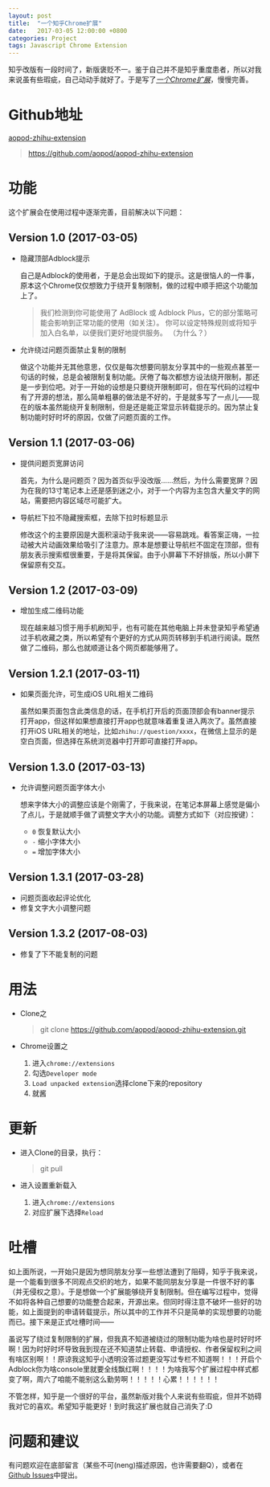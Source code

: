 ```yaml
---
layout: post
title:  "一个知乎Chrome扩展"
date:   2017-03-05 12:00:00 +0800
categories: Project
tags: Javascript Chrome Extension
---
```


知乎改版有一段时间了，新版褒贬不一。鉴于自己并不是知乎重度患者，所以对我来说虽有些瑕疵，自己动动手就好了。于是写了[*一个Chrome扩展*](https://github.com/aopod/aopod-zhihu-extension)，慢慢完善。

<!-- more -->

# Github地址

[aopod-zhihu-extension](https://github.com/aopod/aopod-zhihu-extension)

> https://github.com/aopod/aopod-zhihu-extension

# 功能

这个扩展会在使用过程中逐渐完善，目前解决以下问题：

## Version 1.0 (2017-03-05)

- 隐藏顶部Adblock提示

	自己是Adblock的使用者，于是总会出现如下的提示。这是很恼人的一件事，原本这个Chrome仅仅想致力于绕开复制限制，做的过程中顺手把这个功能加上了。

	> 我们检测到你可能使用了 AdBlock 或 Adblock Plus，它的部分策略可能会影响到正常功能的使用（如关注）。
	> 你可以设定特殊规则或将知乎加入白名单，以便我们更好地提供服务。 （为什么？）

- 允许绕过问题页面禁止复制的限制

	做这个功能并无其他意思，仅仅是每次想要同朋友分享其中的一些观点甚至一句话的时候，总是会被限制复制功能。厌倦了每次都想方设法绕开限制，那还是一步到位吧。对于一开始的设想是只要绕开限制即可，但在写代码的过程中有了开源的想法，那么简单粗暴的做法是不好的，于是就多写了一点儿——现在的版本虽然能绕开复制限制，但是还是能正常显示转载提示的。因为禁止复制功能时好时坏的原因，仅做了问题页面的工作。

## Version 1.1 (2017-03-06)

- 提供问题页宽屏访问
	
	首先，为什么是问题页？因为首页似乎没改版……然后，为什么需要宽屏？因为在我的13寸笔记本上还是感到迷之小，对于一个内容为主包含大量文字的网站，需要把内容区域尽可能扩大。

- 导航栏下拉不隐藏搜索框，去除下拉时标题显示

	修改这个的主要原因是大面积滚动于我来说——容易跳戏。看答案正嗨，一拉动被大片动画效果给吸引了注意力。原本是想要让导航栏不固定在顶部，但有朋友表示搜索框很重要，于是将其保留。由于小屏幕下不好排版，所以小屏下保留原有交互。

## Version 1.2 (2017-03-09)

- 增加生成二维码功能

	现在越来越习惯于用手机刷知乎，也有可能在其他电脑上并未登录知乎希望通过手机收藏之类，所以希望有个更好的方式从网页转移到手机进行阅读。既然做了二维码，那么也就顺道让各个网页都能够用了。

## Version 1.2.1 (2017-03-11)

- 如果页面允许，可生成iOS URL相关二维码

	虽然如果页面包含此类信息的话，在手机打开后的页面顶部会有banner提示打开app，但这样如果想直接打开app也就意味着重复进入两次了。虽然直接打开iOS URL相关的地址，比如`zhihu://question/xxxx`，在微信上显示的是空白页面，但选择在系统浏览器中打开即可直接打开app。

## Version 1.3.0 (2017-03-13)

- 允许调整问题页面字体大小

	想来字体大小的调整应该是个刚需了，于我来说，在笔记本屏幕上感觉是偏小了点儿，于是就顺手做了调整文字大小的功能。调整方式如下（对应按键）：

	* `0` 恢复默认大小
	* `-` 缩小字体大小
	* `=` 增加字体大小

## Version 1.3.1 (2017-03-28)

- 问题页面收起评论优化
- 修复文字大小调整问题

## Version 1.3.2 (2017-08-03)

- 修复了下不能复制的问题

# 用法

- Clone之
	
	> git clone https://github.com/aopod/aopod-zhihu-extension.git

- Chrome设置之

	1. 进入`chrome://extensions`
	2. 勾选`Developer mode`
	3. `Load unpacked extension`选择clone下来的repository
	4. 就酱

# 更新

- 进入Clone的目录，执行：

	> git pull

- 进入设置重新载入

	1. 进入`chrome://extensions`
	2. 对应扩展下选择`Reload`

# 吐槽

如上面所说，一开始只是因为想同朋友分享一些想法遭到了阻碍，知乎于我来说，是一个能看到很多不同观点交织的地方，如果不能同朋友分享是一件很不好的事（并无侵权之意）。于是想做一个扩展能够绕开复制限制。但在编写过程中，觉得不如将各种自己想要的功能整合起来，开源出来。但同时得注意不破坏一些好的功能，如上面提到的申请转载提示，所以其中的工作并不只是简单的实现想要的功能而已。接下来是正式吐槽时间——

虽说写了绕过复制限制的扩展，但我真不知道被绕过的限制功能为啥也是时好时坏啊！因为时好时坏导致我到现在还不知道禁止转载、申请授权、作者保留权利之间有啥区别啊！！原谅我这知乎小透明没答过题更没写过专栏不知道啊！！！开启个Adblock你为啥console里就要全线飘红啊！！！！为啥我写个扩展过程中样式都变了啊，周六了咱能不能别这么勤劳啊！！！！！心累！！！！！！

不管怎样，知乎是一个很好的平台，虽然新版对我个人来说有些瑕疵，但并不妨碍我对它的喜欢。希望知乎能更好！到时我这扩展也就自己消失了:D

# 问题和建议

有问题欢迎在底部留言（某些不可(neng)描述原因，也许需要翻Q），或者在[Github Issues](https://github.com/aopod/aopod-zhihu-extension/issues)中提出。

